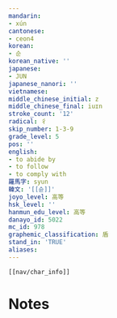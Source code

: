```yaml
---
mandarin:
- xún
cantonese:
- ceon4
korean:
- 순
korean_native: ''
japanese:
- JUN
japanese_nanori: ''
vietnamese:
middle_chinese_initial: z
middle_chinese_final: iuɪn
stroke_count: '12'
radical: 彳
skip_number: 1-3-9
grade_level: 5
pos: ''
english:
- to abide by
- to follow
- to comply with
羅馬字: syun
韓文: '[[슌]]'
joyo_level: 高等
hsk_level: ''
hanmun_edu_level: 高等
danayo_id: 5022
mc_id: 978
graphemic_classification: 盾
stand_in: 'TRUE'
aliases:
---
```

```meta-bind-embed
[[nav/char_info]]
```

# Notes
